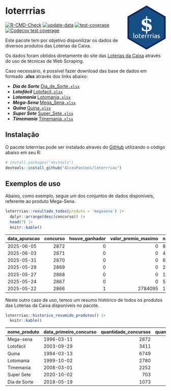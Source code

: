 
<!-- README.md is generated from README.Rmd. Please edit that file -->

# loterrrias <img src="man/figures/logo.png" align="right" height="139" />

<!-- badges: start -->

[![R-CMD-Check](https://github.com/AlceuPantoni/loterrrias/actions/workflows/R-CMD-check.yaml/badge.svg?branch=main)](https://github.com/AlceuPantoni/loterrrias/actions/workflows/R-CMD-check.yaml)
[![update-data](https://github.com/AlceuPantoni/loterrrias/actions/workflows/update-data.yaml/badge.svg)](https://github.com/AlceuPantoni/loterrrias/actions/workflows/update-data.yaml)
[![test-coverage](https://github.com/AlceuPantoni/loterrrias/actions/workflows/test-coverage.yaml/badge.svg?branch=main)](https://github.com/AlceuPantoni/loterrrias/actions/workflows/test-coverage.yaml)
[![Codecov test
coverage](https://codecov.io/gh/AlceuPantoni/loterrrias/branch/main/graph/badge.svg)](https://codecov.io/gh/AlceuPantoni/loterrrias?branch=main)
<!-- badges: end -->

Este pacote tem por objetivo disponilizar os dados de diversos produtos
das Loterias da Caixa.

Os dados foram obtidos diretamente do site das [Loterias da
Caixa](https://loterias.caixa.gov.br/Paginas/default.aspx) através do
uso de técnicas de Web Scraping.

Caso necessário, é possível fazer download das base de dados em formado
**.xlsx** através dos links abaixo:

- ***Dia de Sorte***
  [Dia_de_Sorte`.xlsx`](https://raw.githubusercontent.com/AlceuPantoni/loterrrias/main/data-raw/resultados_diadesorte.xlsx)
- ***Lotofácil***
  [Lotofacil`.xlsx`](https://raw.githubusercontent.com/AlceuPantoni/loterrrias/main/data-raw/resultados_lotofacil.xlsx)
- ***Lotomania***
  [Lotomania`.xlsx`](https://raw.githubusercontent.com/AlceuPantoni/loterrrias/main/data-raw/resultados_lotomania.xlsx)
- ***Mega-Sena***
  [Mega_Sena`.xlsx`](https://raw.githubusercontent.com/AlceuPantoni/loterrrias/main/data-raw/resultados_megasena.xlsx)
- ***Quina***
  [Quina`.xlsx`](https://raw.githubusercontent.com/AlceuPantoni/loterrrias/main/data-raw/resultados_quina.xlsx)
- ***Super Sete***
  [Super_Sete`.xlsx`](https://raw.githubusercontent.com/AlceuPantoni/loterrrias/main/data-raw/resultados_supersete.xlsx)
- ***Timemania***
  [Timemania`.xlsx`](https://raw.githubusercontent.com/AlceuPantoni/loterrrias/main/data-raw/resultados_timemania.xlsx)

## Instalação

O pacote loterrrias pode ser instalado através do
[GitHub](https://github.com/) utilizando o código abaixo em seu R:

``` r
# install.packages("devtools")
devtools::install_github("AlceuPantoni/loterrrias")
```

## Exemplos de uso

Abaixo, como exemplo, segue um dos conjuntos de dados disponíveis,
referente ao produto Mega-Sena.

``` r
loterrrias::resultado_todos(produto = 'megasena') |> 
  dplyr::arrange(desc(concurso)) |> 
  head(7) |> 
  knitr::kable()
```

| data_apuracao | concurso | houve_ganhador | valor_premio_maximo | numeros_sorteados | num_1 | num_2 | num_3 | num_4 | num_5 | num_6 |
|:--------------|---------:|---------------:|--------------------:|:------------------|------:|------:|------:|------:|------:|------:|
| 2025-06-05    |     2872 |              0 |                   0 | 8;23;32;34;35;57  |     8 |    23 |    32 |    34 |    35 |    57 |
| 2025-06-03    |     2871 |              0 |                   0 | 4;19;38;43;48;55  |     4 |    19 |    38 |    43 |    48 |    55 |
| 2025-05-31    |     2870 |              0 |                   0 | 6;13;15;19;32;60  |     6 |    13 |    15 |    19 |    32 |    60 |
| 2025-05-29    |     2869 |              0 |                   0 | 2;10;13;40;41;53  |     2 |    10 |    13 |    40 |    41 |    53 |
| 2025-05-27    |     2868 |              0 |                   0 | 10;19;22;26;38;51 |    10 |    19 |    22 |    26 |    38 |    51 |
| 2025-05-24    |     2867 |              0 |                   0 | 5;9;15;24;25;60   |     5 |     9 |    15 |    24 |    25 |    60 |
| 2025-05-22    |     2866 |              1 |             2784095 | 1;12;17;19;36;60  |     1 |    12 |    17 |    19 |    36 |    60 |

Neste outro caso de uso, temos um resumo histórico de todos os produtos
das Loterias da Caixa disponíveis no pacote.

``` r
loterrrias::historico_resumido_produtos() |> 
  knitr::kable()
```

| nome_produto | data_primeiro_concurso | quantidade_concursos | quantidade_concursos_com_ganhador | percentual_com_ganhador | media_premiacao | maior_premio | menor_premio | total_dezenas_sorteadas | numero_mais_sorteado | numero_menos_sorteado |
|:-------------|:-----------------------|---------------------:|----------------------------------:|------------------------:|----------------:|-------------:|-------------:|------------------------:|---------------------:|----------------------:|
| Mega-sena    | 1996-03-11             |                 2872 |                               633 |                    0.22 |      25903736.0 |    289420865 |    348732.75 |                   17232 |                   10 |                    26 |
| Lotofácil    | 2003-09-29             |                 3411 |                              3017 |                    0.88 |        967197.5 |      8252873 |     10712.22 |                   51165 |                   20 |                    16 |
| Quina        | 1994-03-13             |                 6749 |                              2594 |                    0.38 |       3550493.4 |    579215957 |     14230.37 |                   33745 |                    4 |                    47 |
| Lotomania    | 1999-10-02             |                 2780 |                               695 |                    0.25 |       2530420.3 |     37261930 |    109348.66 |                   55600 |                   47 |                    96 |
| Timemania    | 2008-03-01             |                 2252 |                                78 |                    0.03 |      25486153.3 |    818652938 |    164711.44 |                   15764 |                   20 |                    53 |
| Super Sete   | 2020-10-02             |                  703 |                                29 |                    0.04 |       3086601.8 |     10146164 |    124747.77 |                    4921 |                    7 |                     1 |
| Dia de Sorte | 2018-05-19             |                 1073 |                               332 |                    0.31 |        824747.7 |      4872572 |     59101.35 |                    7511 |                   10 |                     1 |
